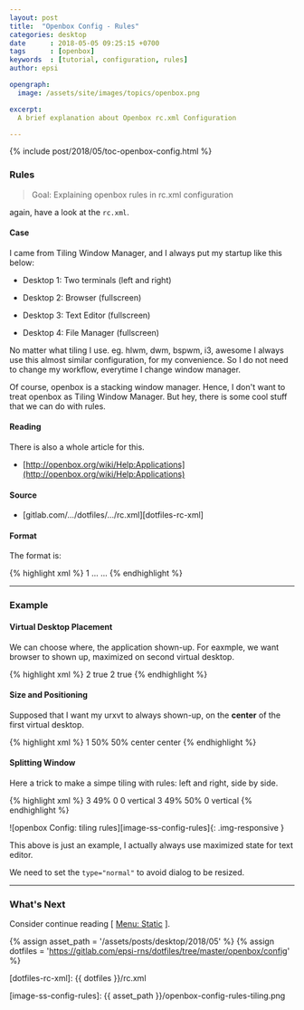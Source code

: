 ```yaml
---
layout: post
title:  "Openbox Config - Rules"
categories: desktop
date      : 2018-05-05 09:25:15 +0700
tags      : [openbox]
keywords  : [tutorial, configuration, rules]
author: epsi

opengraph:
  image: /assets/site/images/topics/openbox.png

excerpt:
  A brief explanation about Openbox rc.xml Configuration

---
```


{% include post/2018/05/toc-openbox-config.html %}

### Rules

> Goal: Explaining openbox rules in rc.xml configuration 

again, have a look at the <code class="code-file">rc.xml</code>.

#### Case

I came from Tiling Window Manager,
and I always put my startup like this below:

* Desktop 1: Two terminals (left and right)

* Desktop 2: Browser (fullscreen)

* Desktop 3: Text Editor (fullscreen)

* Desktop 4: File Manager (fullscreen)

No matter what tiling I use.
eg. hlwm, dwm, bspwm, i3, awesome
I always use this almost similar configuration,
for my convenience.
So I do not need to change my workflow,
everytime I change window manager.

Of course, openbox is a stacking window manager.
Hence, I don't want to treat openbox as Tiling Window Manager.
But hey, there is some cool stuff that we can do with rules.

#### Reading

There is also a whole article for this.

*	[http://openbox.org/wiki/Help:Applications](http://openbox.org/wiki/Help:Applications)

#### Source

*	[gitlab.com/.../dotfiles/.../rc.xml][dotfiles-rc-xml]

#### Format

The format is:

{% highlight xml %}
  <applications>
    <application name="urxvt*">
      <desktop>1</desktop>
      ...
    </application>
    ...
    </application>
{% endhighlight %}

-- -- --

### Example

#### Virtual Desktop Placement

We can choose where, the application shown-up.
For eaxmple, we want browser to shown up,
maximized on second virtual desktop.

{% highlight xml %}
    <application name="firefox*">
      <desktop>2</desktop>
      <maximized>true</maximized>
    </application>
    <application name="chromium*">
      <desktop>2</desktop>
      <maximized>true</maximized>
    </application>
{% endhighlight %}

#### Size and Positioning

Supposed that I want my urxvt to always shown-up,
on the **center** of the first virtual desktop.

{% highlight xml %}
    <application name="urxvt*">
      <desktop>1</desktop>
      <size>
        <width>50%</width>
        <height>50%</height>
      </size>
      <position force="yes">
        <x>center</x>
        <y>center</y>
      </position>
    </application>
{% endhighlight %}

#### Splitting Window

Here a trick to make a simpe tiling with rules:
left and right, side by side.

{% highlight xml %}
    <application name="thunar" type="normal">
      <desktop>3</desktop>
      <size>
        <width>49%</width>
      </size>
      <position force="yes">
        <x>0</x>
        <y>0</y>
      </position>
      <maximized>vertical</maximized>
    </application>
    <application name="geany" type="normal">
      <desktop>3</desktop>
      <size>
        <width>49%</width>
      </size>
      <position force="yes">
        <x>50%</x>
        <y>0</y>
      </position>
      <maximized>vertical</maximized>
    </application>
{% endhighlight %}

![openbox Config: tiling rules][image-ss-config-rules]{: .img-responsive }

This above is just an example,
I actually always use maximized state for text editor.

We need to set the <code>type="normal"</code> to avoid dialog to be resized.

-- -- --

### What's Next

Consider continue reading [ [Menu: Static][local-part-config] ].


[//]: <> ( -- -- -- links below -- -- -- )
{% assign asset_path = '/assets/posts/desktop/2018/05' %}
{% assign dotfiles = 'https://gitlab.com/epsi-rns/dotfiles/tree/master/openbox/config' %}

[dotfiles-rc-xml]: {{ dotfiles }}/rc.xml

[local-part-config]:  /desktop/2018/05/07/openbox-config.html

[image-ss-config-rules]:   {{ asset_path }}/openbox-config-rules-tiling.png
